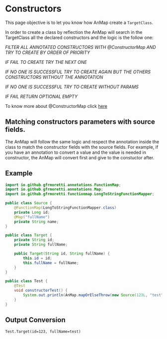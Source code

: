 # Constructors

This page objective is to let you know how AnMap create a `TargetClass`.

In order to create a class by reflection the AnMap will search in the TargetClass all the
declared constructors and the logic is the follow one:

*FILTER ALL ANNOTATED CONSTRUCTORS WITH @ConstructorMap AND TRY TO CREATE BY ORDER 
OF PRIORITY*

*IF FAIL TO CREATE TRY THE NEXT ONE*

*IF NO ONE IS SUCCESSFUL TRY TO CREATE AGAIN BUT THE OTHERS CONSTRUCTORS WITHOUT 
THE ANNOTATION*

*IF NO ONE IS SUCCESSFUL TRY TO CREATE WITHOUT PARAMS*

*IF FAIL RETURN OPTIONAL EMPTY*

To know more about @ConstructorMap click [here](/docs/annotations/constructor-map.md)

## Matching constructors parameters with source fields.

The AnMap will follow the same logic and respect the annotation inside the class to match
the constructor fields with the source fields. For example, if you have an annotation to convert a value
and the value is needed in constructor, the AnMap will convert first and give to the constuctor after.

## Example

```java
import io.github.gfrmoretti.annotations.FunctionMap;
import io.github.gfrmoretti.annotations.Map;
import io.github.gfrmoretti.functionmap.LongToStringFunctionMapper;

public class Source {
    @FunctionMap(LongToStringFunctionMapper.class)
    private Long id;
    @Map("fullName")
    private String name;
}

public class Target {
    private String id;
    private String fullName;

    public Target(String id, String fullName) {
        this.id = id;
        this.fullName = fullName;
    }
}

public class Test {
    @Test
    void constructorTest() {
        System.out.println(AnMap.mapOrElseThrow(new Source(123L, "test"), Target.class));
    }
}
```

## Output Conversion

```
Test.Target(id=123, fullName=test)
```